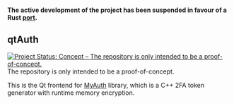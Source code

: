 #### The active development of the project has been suspended in favour of a Rust [port](https://github.com/pratyush3757/twofa-rs).
## qtAuth
[![Project Status: Concept – The repository is only intended to be a proof-of-concept.](https://www.repostatus.org/badges/latest/concept.svg)](https://www.repostatus.org/#concept)  
The repository is only intended to be a proof-of-concept.

This is the Qt frontend for [MyAuth](https://github.com/pratyush3757/MyAuth) library, which is a C++ 2FA token generator with runtime memory encryption.